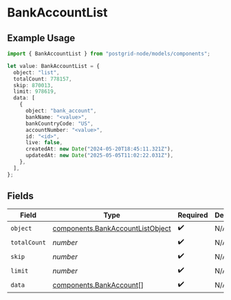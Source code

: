 # BankAccountList

## Example Usage

```typescript
import { BankAccountList } from "postgrid-node/models/components";

let value: BankAccountList = {
  object: "list",
  totalCount: 778157,
  skip: 870013,
  limit: 978619,
  data: [
    {
      object: "bank_account",
      bankName: "<value>",
      bankCountryCode: "US",
      accountNumber: "<value>",
      id: "<id>",
      live: false,
      createdAt: new Date("2024-05-20T18:45:11.321Z"),
      updatedAt: new Date("2025-05-05T11:02:22.031Z"),
    },
  ],
};
```

## Fields

| Field                                                                                | Type                                                                                 | Required                                                                             | Description                                                                          |
| ------------------------------------------------------------------------------------ | ------------------------------------------------------------------------------------ | ------------------------------------------------------------------------------------ | ------------------------------------------------------------------------------------ |
| `object`                                                                             | [components.BankAccountListObject](../../models/components/bankaccountlistobject.md) | :heavy_check_mark:                                                                   | N/A                                                                                  |
| `totalCount`                                                                         | *number*                                                                             | :heavy_check_mark:                                                                   | N/A                                                                                  |
| `skip`                                                                               | *number*                                                                             | :heavy_check_mark:                                                                   | N/A                                                                                  |
| `limit`                                                                              | *number*                                                                             | :heavy_check_mark:                                                                   | N/A                                                                                  |
| `data`                                                                               | [components.BankAccount](../../models/components/bankaccount.md)[]                   | :heavy_check_mark:                                                                   | N/A                                                                                  |